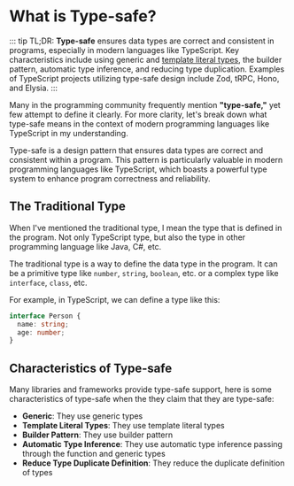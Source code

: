 # What is Type-safe?

::: tip TL;DR:
**Type-safe** ensures data types are correct and consistent in programs, especially in modern languages like TypeScript. Key characteristics include using generic and [template literal types](./basic-types/template-literal-types), the builder pattern, automatic type inference, and reducing type duplication. Examples of TypeScript projects utilizing type-safe design include Zod, tRPC, Hono, and Elysia.
:::

Many in the programming community frequently mention **"type-safe,"** yet few attempt to define it clearly. For more clarity, let's break down what type-safe means in the context of modern programming languages like TypeScript in my understanding.

Type-safe is a design pattern that ensures data types are correct and consistent within a program. This pattern is particularly valuable in modern programming languages like TypeScript, which boasts a powerful type system to enhance program correctness and reliability.

## The Traditional Type

When I've mentioned the traditional type, I mean the type that is defined in the program. Not only TypeScript type, but also the type in other programming language like Java, C#, etc.

The traditional type is a way to define the data type in the program. It can be a primitive type like `number`, `string`, `boolean`, etc. or a complex type like `interface`, `class`, etc.

For example, in TypeScript, we can define a type like this:

```ts twoslash
interface Person {
  name: string;
  age: number;
}
```

## Characteristics of Type-safe

Many libraries and frameworks provide type-safe support, here is some characteristics of type-safe when the they claim that they are type-safe:

- **Generic**: They use generic types
- **Template Literal Types**: They use template literal types
- **Builder Pattern**: They use builder pattern
- **Automatic Type Inference**: They use automatic type inference passing through the function and generic types
- **Reduce Type Duplicate Definition**: They reduce the duplicate definition of types